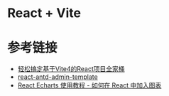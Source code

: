 # React + Vite


# 参考链接

+ [轻松搞定基于Vite4的React项目全家桶](https://www.zhihu.com/tardis/zm/art/634471047?source_id=1003)
+ [react-antd-admin-template](https://github.com/NLRX-WJC/react-antd-admin-template)
+ [React Echarts 使用教程 - 如何在 React 中加入图表](https://cloud.tencent.com/developer/article/2011409)